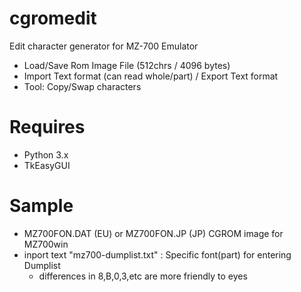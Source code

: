 # cgromedit
Edit character generator for MZ-700 Emulator
- Load/Save Rom Image File (512chrs / 4096 bytes)
- Import Text format (can read whole/part) / Export Text format
- Tool: Copy/Swap characters

# Requires
- Python 3.x
- TkEasyGUI

# Sample
- MZ700FON.DAT (EU) or MZ700FON.JP (JP) CGROM image for MZ700win
- inport text "mz700-dumplist.txt" : Specific font(part) for entering Dumplist
  - differences in 8,B,0,3,etc are more friendly to eyes
